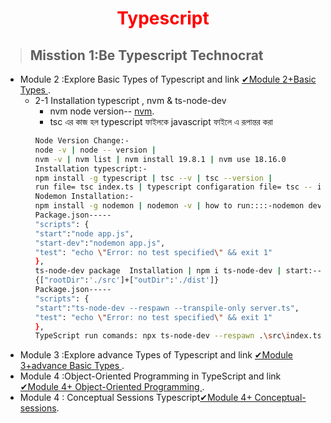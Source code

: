 <p>
 <h1 style="color:red;" align="center">Typescript</h1>
</p>

> ## Misstion 1:Be Typescript Technocrat 
- Module 2 :Explore Basic Types of Typescript and link [✔Module 2+Basic Types ](https://github.com/julfiker755/Basic-TypeScript-and-Types).
  - 2-1 Installation typescript , nvm & ts-node-dev
    - nvm node version-- [nvm](https://www.freecodecamp.org/news/nvm-for-windows-how-to-download-and-install-node-version-manager-in-windows-10/).
    - tsc  এর কাজ হল typescript  ফাইলকে javascript ফাইলে এ রূপান্তর করা
     ```sh
    Node Version Change:-
    node -v | node -- version |
    nvm -v | nvm list | nvm install 19.8.1 | nvm use 18.16.0
    Installation typescript:-
    npm install -g typescript | tsc --v | tsc --version |
    run file= tsc index.ts | typescript configaration file= tsc -- init | package.json file comoand=npm init -y
    Nodemon Installation:-
    npm install -g nodemon | nodemon -v | how to run::::-nodemon dev
    Package.json-----
    "scripts": {
    "start":"node app.js",
    "start-dev":"nodemon app.js",
    "test": "echo \"Error: no test specified\" && exit 1"
    },
    ts-node-dev package  Installation | npm i ts-node-dev | start:--npx ts-node-dev src/Function.ts|
    {["rootDir":'./src']+["outDir":'./dist']}
     Package.json-----
    "scripts": {
    "start":"ts-node-dev --respawn --transpile-only server.ts",
    "test": "echo \"Error: no test specified\" && exit 1"
    },
    TypeScript run comands: npx ts-node-dev --respawn .\src\index.ts
     
    ```
-  Module 3 :Explore advance Types of Typescript and link [✔Module 3+advance Basic Types ](https://github.com/julfiker755/Advance-TypeScript-and-Types).
-  Module 4 :Object-Oriented Programming in TypeScript and link [✔Module 4+ Object-Oriented Programming ](https://github.com/julfiker755/Object-Oriented-Programming-in-TypeScript/tree/main).
-  Module 4 : Conceptual Sessions Typescript[✔Module 4+ Conceptual-sessions](https://github.com/julfiker755/Conceptual-sessions-typescript).



